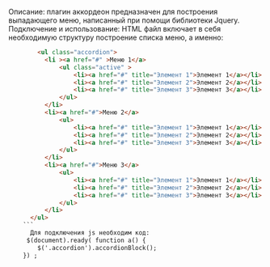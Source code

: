 Описание: 
  плагин аккордеон предназначен для построения выпадающего меню, написанный при помощи библиотеки Jquery.
Подключение и использование:
  HTML файл включает в себя необходимую структуру построение списка меню, а именно:
  ```html
          <ul class="accordion">
            <li ><a href="#" >Меню 1</a>
                <ul class="active" >
                    <li><a href="#" title="Элемент 1">Элемент 1</a></li>
                    <li><a href="#" title="Элемент 2">Элемент 2</a></li>
                    <li><a href="#" title="Элемент 3">Элемент 3</a></li>
                </ul>
            </li>
            <li><a href="#">Меню 2</a>
                <ul>
                    <li><a href="#" title="Элемент 1">Элемент 1</a></li>
                    <li><a href="#" title="Элемент 2">Элемент 2</a></li>
                    <li><a href="#" title="Элемент 3">Элемент 3</a></li>
                </ul>
            </li>
            <li><a href="#">Меню 3</a>
                <ul>
                    <li><a href="#" title="Элемент 1">Элемент 1</a></li>
                    <li><a href="#" title="Элемент 2">Элемент 2</a></li>
                    <li><a href="#" title="Элемент 3">Элемент 3</a></li>
                </ul>
            </li>
        </ul>
      ```  
        Для подключения js необходим код:
       $(document).ready( function a() {
          $('.accordion').accordionBlock();
      }) ;
